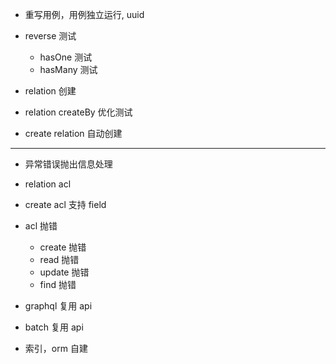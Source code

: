 * 重写用例，用例独立运行, uuid

* reverse 测试
  - hasOne 测试
  - hasMany 测试
* relation 创建
* relation createBy 优化测试

* create relation 自动创建

------------------------------------

* 异常错误抛出信息处理
* relation acl
* create acl 支持 field
* acl 抛错
  - create 抛错
  - read 抛错
  - update 抛错
  - find 抛错
* graphql 复用 api
* batch 复用 api


* 索引，orm 自建
